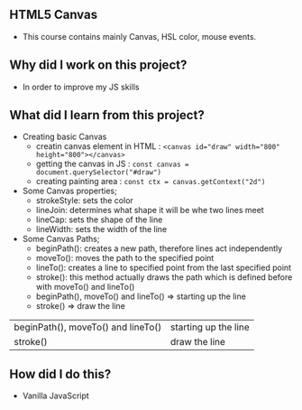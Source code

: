 ## HTML5 Canvas
- This course contains mainly Canvas, HSL color, mouse events.

## Why did I work on this project?
- In order to improve my JS skills

## What did I learn from this project?
- Creating basic Canvas
    - creatin canvas element in HTML :  ```<canvas id="draw" width="800" height="800"></canvas> ```
    - getting the canvas in JS : ``` const canvas = document.querySelector("#draw") ```
    - creating painting area : ``` const ctx = canvas.getContext("2d") ```
- Some Canvas properties;
    - strokeStyle: sets the color
    - lineJoin: determines what shape it will be whe two lines meet
    - lineCap: sets the shape of the line
    - lineWidth: sets the width of the line
- Some Canvas Paths;
    - beginPath(): creates a new path, therefore lines act independently           
    - moveTo(): moves the path to the specified point                               
    - lineTo(): creates a line to specified point from the last specified point     
    - stroke(): this method actually draws the path which is defined before with moveTo() and lineTo()
    - beginPath(), moveTo() and lineTo() => starting up the line
    - stroke() => draw the line

|     |     |
| --- | --- |
| beginPath(), moveTo() and lineTo() | starting up the line  |
| stroke() | draw the line  |



## How did I do this?
- Vanilla JavaScript
